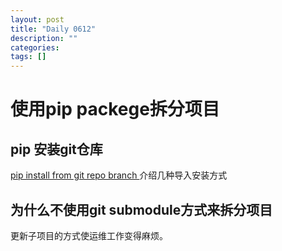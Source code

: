 ```yaml
---
layout: post
title: "Daily 0612"
description: ""
categories: 
tags: []
---
```

 


# 使用pip packege拆分项目  

## pip 安装git仓库 

[pip install from git repo branch ](https://stackoverflow.com/questions/20101834/pip-install-from-git-repo-branch) 介绍几种导入安装方式   

## 为什么不使用git submodule方式来拆分项目    
更新子项目的方式使运维工作变得麻烦。  






